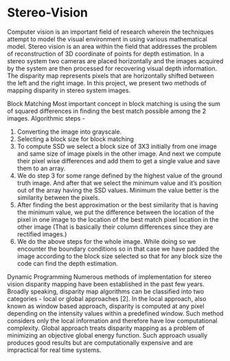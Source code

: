 # Stereo-Vision
Computer vision is an important field of research wherein the techniques attempt to model the visual environment in using various mathematical model. Stereo vision is an area within the field that addresses the problem of reconstruction of 3D coordinate of points for depth estimation. In a stereo system two cameras are placed horizontally and the images acquired by the system are then processed for recovering visual depth information. The disparity map represents pixels that are horizontally shifted between the left and the right image. In this project, we present two methods of mapping disparity in stereo system images.

Block Matching
Most important concept in block matching is using the sum of squared differences in finding the best match possible among the 2 images.
             Algorithmic steps -  
1) Converting the image into grayscale.
2) Selecting a block size for block matching
3) To compute SSD we select a block size of 3X3 initially from one image and same size of image pixels in the other image. And next we compute their pixel wise differences and add them to get a single value and save them to an array.
4) We do step 3 for some range defined by the highest value of the ground truth image. And after that we select the minimum value and it’s position out of the array having the SSD values. Minimum the value better is the similarity between the pixels.
5) After finding the best approximation or the best similarity that is having the minimum value, we put the difference between the location of the pixel in one image to the location of the best match pixel location in the other image (That is basically their column differences since they are rectified images.)
6) We do the above steps for the whole image. While doing so we encounter the boundary conditions so in that case we have padded the image according to the block size selected so that for any block size the code can find the depth estimation. 


Dynamic Programming
Numerous methods of implementation for stereo vision disparity mapping have been established in the past few years. Broadly speaking, disparity map algorithms can be classified into two categories - local or global approaches [2]. In the local approach, also known as window based approach, disparity is computed at any pixel depending on the intensity values within a predefined window. Such method considers only the local information and therefore have low computational complexity. Global approach treats disparity mapping as a problem of minimizing an objective global energy function. Such approach usually produces good results but are computationally expensive and are impractical for real time systems.

